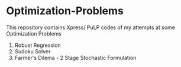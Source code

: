# Optimization-Problems
This repository contains Xpress/ PuLP codes of my attempts at some Optimization Problems

1. Robust Regression
2. Sudoku Solver
3. Farmer's Dilema - 2 Stage Stochastic Formulation
